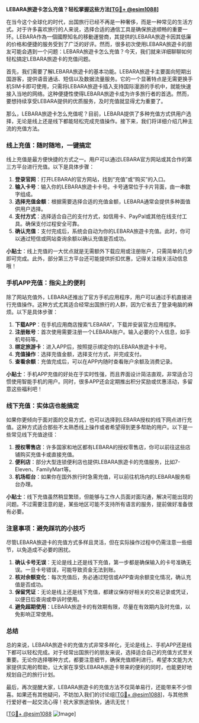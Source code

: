 **LEBARA旅遊卡怎么充值？轻松掌握这些方法[[TG💪+ @esim1088](https://t.me/s/esim1088)]**

在当今这个全球化的时代，出国旅行已经不再是一种奢侈，而是一种常见的生活方式。对于许多喜欢旅行的人来说，选择合适的通信工具是确保旅途顺畅的重要一环。LEBARA作為一個國際知名的移動運營商，其提供的LEBARA旅遊卡因其低廉的价格和便捷的服务受到了广泛的好评。然而，很多初次使用LEBARA旅遊卡的朋友可能会遇到一个问题：LEBARA旅遊卡怎么充值？今天，我们就来详细聊聊如何轻松搞定LEBARA旅遊卡的充值问题。

首先，我们需要了解LEBARA旅遊卡的基本功能。LEBARA旅遊卡主要面向短期出国游客，提供语音通话、短信以及数据流量服务。它的一个显著特点是无需更换手机SIM卡即可使用，只需将LEBARA旅遊卡插入支持国际漫游的手机中，就能快速接入当地的网络。这种便捷性使得LEBARA旅遊卡成为许多旅行者的首选。然而，要想持续享受LEBARA提供的优质服务，及时充值就显得尤为重要了。

那么，LEBARA旅遊卡怎么充值呢？目前，LEBARA提供了多种充值方式供用户选择，无论是线上还是线下都能轻松完成充值操作。接下来，我们将详细介绍几种主流的充值方法。

### 线上充值：随时随地，一键搞定

线上充值是最方便快捷的方式之一。用户可以通过LEBARA官方网站或其合作的第三方平台进行充值。以下是具体步骤：

1. **登录官网**：打开LEBARA的官方网站，找到“充值”或“购买”的入口。
2. **输入卡号**：输入你的LEBARA旅遊卡卡号。卡号通常位于卡片背面，由一串数字组成。
3. **选择充值金额**：根据需要选择合适的充值金额，LEBARA通常会提供多种面值供用户选择。
4. **支付方式**：选择适合自己的支付方式，如信用卡、PayPal或其他在线支付工具。确保支付过程安全可靠。
5. **确认充值**：支付完成后，系统会自动为你的LEBARA旅遊卡充值。此时，你可以通过短信或网站查询余额以确认充值是否成功。

**小贴士**：线上充值的一大优点就是无需额外下载应用或注册账户，只需简单的几步即可完成。此外，部分第三方平台还可能提供折扣优惠，记得关注相关活动信息哦！

### 手机APP充值：指尖上的便利

除了网站充值外，LEBARA还推出了官方手机应用程序，用户可以通过手机直接进行充值操作。这种方式尤其适合经常出国旅行的人群，因为它省去了登录电脑的麻烦。以下是具体步骤：

1. **下载APP**：在手机应用商店搜索“LEBARA”，下载并安装官方应用程序。
2. **注册账号**：首次使用需要注册一个LEBARA账户。输入必要的个人信息，如手机号码等。
3. **绑定旅游卡**：进入APP后，按照提示绑定你的LEBARA旅遊卡卡号。
4. **充值操作**：选择充值金额，选择支付方式，并完成支付。
5. **查看余额**：充值完成后，可以在APP内随时查看账户余额及消费记录。

**小贴士**：手机APP充值的好处在于实时性强，而且界面设计简洁直观，非常适合习惯使用智能手机的用户。同时，很多APP还会定期推出积分奖励或优惠活动，多留意这些福利吧！

### 线下充值：实体店也能搞定

如果你更倾向于面对面的交易方式，也可以选择到LEBARA授权的线下网点进行充值。这种方式适合那些不太熟悉线上操作或者希望得到更多帮助的用户。以下是一些常见线下充值途径：

1. **授权零售店**：许多国家和地区都有LEBARA的授权零售店，你可以前往这些店铺购买充值卡或直接充值。
2. **便利店**：部分大型连锁便利店也提供LEBARA旅遊卡的充值服务，比如7-Eleven、FamilyMart等。
3. **机场柜台**：如果你在国外旅行时急需充值，可以前往机场内的LEBARA服务柜台办理。

**小贴士**：线下充值虽然稍显繁琐，但能够与工作人员面对面沟通，解决可能出现的问题。不过需要注意的是，某些地区可能不支持所有语言的服务，提前做好准备很有必要。

### 注意事项：避免踩坑的小技巧

尽管LEBARA旅遊卡的充值方式多样且灵活，但在实际操作过程中仍需注意一些细节，以免造成不必要的困扰。

1. **确认卡号无误**：无论是线上还是线下充值，第一步都是确保输入的卡号准确无误。一旦卡号错误，可能导致资金无法到账。
2. **核对余额变化**：每次充值后，务必通过短信或APP查询余额变化情况，确认充值是否成功。
3. **保留凭证**：无论是线上还是线下充值，都建议保存好相关的交易记录或凭证，以便日后查询或申诉时使用。
4. **避免超期使用**：LEBARA旅遊卡的有效期有限，尽量在有效期内及时充值，以免影响正常使用。

### 总结

总的来说，LEBARA旅遊卡的充值方式非常多样化，无论是线上、手机APP还是线下都可以轻松完成。对于经常出国旅行的朋友来说，选择适合自己的充值方式至关重要。无论你选择哪种方式，都要注意细节，确保充值顺利进行。希望本文能为大家提供实用的帮助，让大家在享受LEBARA旅遊卡带来的便利的同时，也能更好地规划自己的旅行计划。

最后，再次提醒大家，LEBARA旅遊卡的充值方法不仅简单易行，还能带来不少惊喜。如果还有其他疑问，不妨加入我们的讨论组[[TG💪+ @esim1088](https://t.me/s/esim1088)]，与其他旅行爱好者一起交流心得！祝大家旅途愉快，通讯无忧！

[[TG💪+ @esim1088](https://t.me/s/esim1088) ![Image](https://i.postimg.cc/4NQfJmqS/Snipaste-2025-05-13-00-14-12.png)]